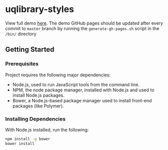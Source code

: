 # uqlibrary-styles

View full demo [here](http://uqlibrary.github.io/uqlibrary-styles/style-guide/demo).
The demo GitHub pages should be updated after every commit to `master` branch by running the `generate-gh-pages.sh` script in the `/bin/` directory

## Getting Started

### Prerequisites

Project requires the following major dependencies:

* Node.js, used to run JavaScript tools from the command line.
* NPM, the node package manager, installed with Node.js and used to install Node.js packages.
* Bower, a Node.js-based package manager used to install front-end packages (like Polymer).

### Installing Dependencies

With Node.js installed, run the following:

```sh
npm install -g bower
bower install
```
